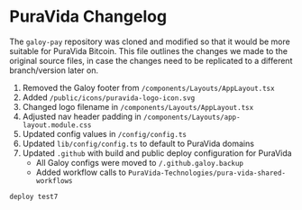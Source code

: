 # PuraVida Changelog

The `galoy-pay` repository was cloned and modified so that it would be more suitable for PuraVida Bitcoin.
This file outlines the changes we made to the original source files, in case the changes need to be replicated
to a different branch/version later on.

1. Removed the Galoy footer from `/components/Layouts/AppLayout.tsx`
2. Added `/public/icons/puravida-logo-icon.svg`
3. Changed logo filename in `/components/Layouts/AppLayout.tsx`
4. Adjusted nav header padding in `/components/Layouts/app-layout.module.css`
5. Updated config values in `/config/config.ts`
6. Updated `lib/config/config.ts` to default to PuraVida domains
7. Updated `.github` with build and public deploy configuration for PuraVida
   - All Galoy configs were moved to `/.github.galoy.backup`
   - Added workflow calls to `PuraVida-Technologies/pura-vida-shared-workflows`

```
deploy test7
```